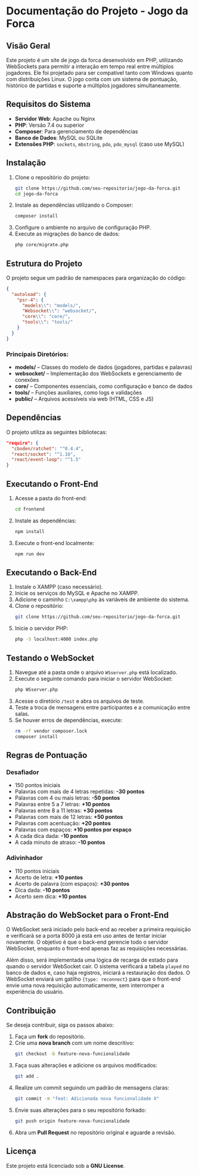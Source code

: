# Documentação do Projeto - Jogo da Forca

## Visão Geral

Este projeto é um site de jogo da forca desenvolvido em PHP, utilizando WebSockets para permitir a interação em tempo real entre múltiplos jogadores. Ele foi projetado para ser compatível tanto com Windows quanto com distribuições Linux. O jogo conta com um sistema de pontuação, histórico de partidas e suporte a múltiplos jogadores simultaneamente.

## Requisitos do Sistema

- **Servidor Web**: Apache ou Nginx  
- **PHP**: Versão 7.4 ou superior  
- **Composer**: Para gerenciamento de dependências  
- **Banco de Dados**: MySQL ou SQLite  
- **Extensões PHP**: `sockets`, `mbstring`, `pdo`, `pdo_mysql` (caso use MySQL)  

## Instalação

1. Clone o repositório do projeto:
   ```sh
   git clone https://github.com/seu-repositorio/jogo-da-forca.git
   cd jogo-da-forca
   ```
2. Instale as dependências utilizando o Composer:
   ```sh
   composer install
   ```
3. Configure o ambiente no arquivo de configuração PHP.
4. Execute as migrações do banco de dados:
   ```sh
   php core/migrate.php
   ```

## Estrutura do Projeto

O projeto segue um padrão de namespaces para organização do código:

```json
{
  "autoload": {
    "psr-4": {
      "models\\": "models/",
      "Websocket\\": "websocket/",
      "core\\": "core/",
      "tools\\": "tools/"
    }
  }
}
```

### Principais Diretórios:

- **models/** – Classes do modelo de dados (jogadores, partidas e palavras)
- **websocket/** – Implementação dos WebSockets e gerenciamento de conexões
- **core/** – Componentes essenciais, como configuração e banco de dados
- **tools/** – Funções auxiliares, como logs e validações
- **public/** – Arquivos acessíveis via web (HTML, CSS e JS)

## Dependências

O projeto utiliza as seguintes bibliotecas:

```json
"require": {
  "cboden/ratchet": "^0.4.4",
  "react/socket": "^1.16",
  "react/event-loop": "^1.5"
}
```

## Executando o Front-End

1. Acesse a pasta do front-end:
   ```sh
   cd frontend
   ```
2. Instale as dependências:
   ```sh
   npm install
   ```
3. Execute o front-end localmente:
   ```sh
   npm run dev
   ```

## Executando o Back-End

1. Instale o XAMPP (caso necessário).
2. Inicie os serviços do MySQL e Apache no XAMPP.
3. Adicione o caminho `C:\xampp\php` às variáveis de ambiente do sistema.
4. Clone o repositório:
   ```sh
   git clone https://github.com/seu-repositorio/jogo-da-forca.git
   ```
5. Inicie o servidor PHP:
   ```sh
   php -S localhost:4000 index.php
   ```

## Testando o WebSocket

1. Navegue até a pasta onde o arquivo `WSserver.php` está localizado.
2. Execute o seguinte comando para iniciar o servidor WebSocket:
   ```sh
   php WSserver.php
   ```
3. Acesse o diretório `/test` e abra os arquivos de teste.
4. Teste a troca de mensagens entre participantes e a comunicação entre salas.
5. Se houver erros de dependências, execute:
   ```sh
   rm -rf vendor composer.lock
   composer install
   ```

## Regras de Pontuação

### **Desafiador**

- 150 pontos iniciais  
- Palavras com mais de 4 letras repetidas: **-30 pontos**  
- Palavras com 4 ou mais letras: **-50 pontos**  
- Palavras entre 5 a 7 letras: **+10 pontos**  
- Palavras entre 8 a 11 letras: **+30 pontos**  
- Palavras com mais de 12 letras: **+50 pontos**  
- Palavras com acentuação: **+20 pontos**  
- Palavras com espaços: **+10 pontos por espaço**  
- A cada dica dada: **-10 pontos**  
- A cada minuto de atraso: **-10 pontos**  

### **Adivinhador**

- 110 pontos iniciais  
- Acerto de letra: **+10 pontos**  
- Acerto de palavra (com espaços): **+30 pontos**  
- Dica dada: **-10 pontos**  
- Acerto sem dica: **+10 pontos**  

## Abstração do WebSocket para o Front-End

O WebSocket será iniciado pelo back-end ao receber a primeira requisição e verificará se a porta 8000 já está em uso antes de tentar iniciar novamente. O objetivo é que o back-end gerencie todo o servidor WebSocket, enquanto o front-end apenas faz as requisições necessárias.

Além disso, será implementada uma lógica de recarga de estado para quando o servidor WebSocket cair. O sistema verificará a tabela `played` no banco de dados e, caso haja registros, iniciará a restauração dos dados. O WebSocket enviará um gatilho `{type: reconnect}` para que o front-end envie uma nova requisição automaticamente, sem interromper a experiência do usuário.

## Contribuição

Se deseja contribuir, siga os passos abaixo:

1. Faça um **fork** do repositório.
2. Crie uma **nova branch** com um nome descritivo:
   ```sh
   git checkout -b feature-nova-funcionalidade
   ```
3. Faça suas alterações e adicione os arquivos modificados:
   ```sh
   git add .
   ```
4. Realize um commit seguindo um padrão de mensagens claras:
   ```sh
   git commit -m "feat: Adicionada nova funcionalidade X"
   ```
5. Envie suas alterações para o seu repositório forkado:
   ```sh
   git push origin feature-nova-funcionalidade
   ```
6. Abra um **Pull Request** no repositório original e aguarde a revisão.

## Licença

Este projeto está licenciado sob a **GNU License**.

